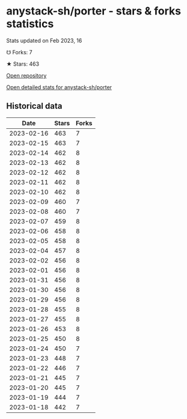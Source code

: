 # anystack-sh/porter - stars & forks statistics

Stats updated on Feb 2023, 16

☋ Forks: 7

★ Stars: 463

[Open repository](https://github.com/anystack-sh/porter)

[Open detailed stats for anystack-sh/porter](https://reviewgithub.com/rep/anystack-sh/porter)

## Historical data
| Date | Stars | Forks |
|------|-------|-------|
| 2023-02-16 | 463 | 7 | 
| 2023-02-15 | 463 | 7 | 
| 2023-02-14 | 462 | 8 | 
| 2023-02-13 | 462 | 8 | 
| 2023-02-12 | 462 | 8 | 
| 2023-02-11 | 462 | 8 | 
| 2023-02-10 | 462 | 8 | 
| 2023-02-09 | 460 | 7 | 
| 2023-02-08 | 460 | 7 | 
| 2023-02-07 | 459 | 8 | 
| 2023-02-06 | 458 | 8 | 
| 2023-02-05 | 458 | 8 | 
| 2023-02-04 | 457 | 8 | 
| 2023-02-02 | 456 | 8 | 
| 2023-02-01 | 456 | 8 | 
| 2023-01-31 | 456 | 8 | 
| 2023-01-30 | 456 | 8 | 
| 2023-01-29 | 456 | 8 | 
| 2023-01-28 | 455 | 8 | 
| 2023-01-27 | 455 | 8 | 
| 2023-01-26 | 453 | 8 | 
| 2023-01-25 | 450 | 8 | 
| 2023-01-24 | 450 | 7 | 
| 2023-01-23 | 448 | 7 | 
| 2023-01-22 | 446 | 7 | 
| 2023-01-21 | 445 | 7 | 
| 2023-01-20 | 445 | 7 | 
| 2023-01-19 | 444 | 7 | 
| 2023-01-18 | 442 | 7 | 

